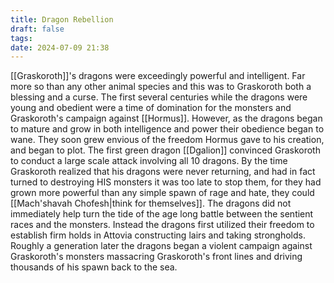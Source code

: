 ```yaml
---
title: Dragon Rebellion
draft: false
tags: 
date: 2024-07-09 21:38
---
```

[[Graskoroth]]'s dragons were exceedingly powerful and intelligent. Far more so than any other animal species and this was to Graskoroth both a blessing and a curse. The first several centuries while the dragons were young and obedient were a time of domination for the monsters and Graskoroth's campaign against [[Hormus]]. However, as the dragons began to mature and grow in both intelligence and power their obedience began to wane. They soon grew envious of the freedom Hormus gave to his creation, and began to plot. The first green dragon [[Dgalion]] convinced Graskoroth to conduct a large scale attack involving all 10 dragons. By the time Graskoroth realized that his dragons were never returning, and had in fact turned to destroying HIS monsters it was too late to stop them, for they had grown more powerful than any simple spawn of rage and hate, they could [[Mach'shavah Chofesh|think for themselves]]. The dragons did not immediately help turn the tide of the age long battle between the sentient races and the monsters. Instead the dragons first utilized their freedom to establish firm holds in Attovia constructing lairs and taking strongholds. Roughly a generation later the dragons began a violent campaign against Graskoroth's monsters massacring Graskoroth's front lines and driving thousands of his spawn back to the sea. 